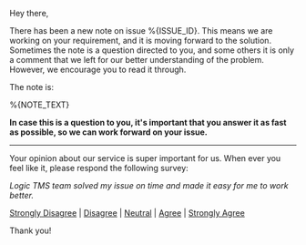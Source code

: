 Hey there,

There has been a new note on issue %{ISSUE_ID}. This means we are working on your requirement, and it is moving forward to the solution. Sometimes the note is a question directed to you, and some others it is only a comment that we left for our better understanding of the problem. However, we encourage you to read it through.

The note is:

%{NOTE_TEXT}

**In case this is a question to you, it's important that you answer it as fast as possible, so we can work forward on your issue.**

---

Your opinion about our service is super important for us. When ever you feel like it, please respond the following survey:

*Logic TMS team solved my issue on time and made it easy for me to work better.*

[Strongly Disagree](https://delighted.com/t/BRYwxLyH/1?issue_id={{%{ISSUE_ID}}}) | [Disagree](https://delighted.com/t/BRYwxLyH/2?issue_id={{%{ISSUE_ID}}}) | [Neutral](https://delighted.com/t/BRYwxLyH/3?issue_id={{%{ISSUE_ID}}}) | [Agree](https://delighted.com/t/BRYwxLyH/4?issue_id={{%{ISSUE_ID}}}) | [Strongly Agree](https://delighted.com/t/BRYwxLyH/5?issue_id={{%{ISSUE_ID}}})

Thank you!